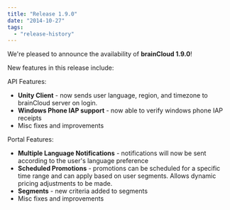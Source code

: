 ```yaml
---
title: "Release 1.9.0"
date: "2014-10-27"
tags: 
  - "release-history"
---
```


We're pleased to announce the availability of **brainCloud 1.9.0**!

New features in this release include:

API Features:

- **Unity Client** - now sends user language, region, and timezone to brainCloud server on login.
- **Windows Phone IAP support** \- now able to verify windows phone IAP receipts
- Misc fixes and improvements

Portal Features:

- **Multiple Language Notifications** - notifications will now be sent according to the user's language preference
- **Scheduled Promotions** \- promotions can be scheduled for a specific time range and can apply based on user segments. Allows dynamic pricing adjustments to be made.
- **Segments** \- new criteria added to segments
- Misc fixes and improvements
